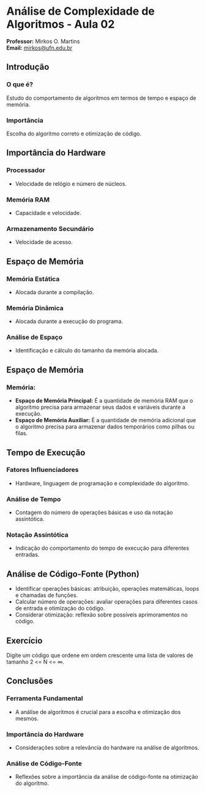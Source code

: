 # Análise de Complexidade de Algoritmos - Aula 02

**Professor:** Mirkos O. Martins  
**Email:** mirkos@ufn.edu.br

## Introdução

### O que é?

Estudo do comportamento de algoritmos em termos de tempo e espaço de memória.

### Importância

Escolha do algoritmo correto e otimização de código.

## Importância do Hardware

### Processador

- Velocidade de relógio e número de núcleos.

### Memória RAM

- Capacidade e velocidade.

### Armazenamento Secundário

- Velocidade de acesso.

## Espaço de Memória

### Memória Estática

- Alocada durante a compilação.

### Memória Dinâmica

- Alocada durante a execução do programa.

### Análise de Espaço

- Identificação e cálculo do tamanho da memória alocada.

## Espaço de Memória

### Memória:

- **Espaço de Memória Principal:** É a quantidade de memória RAM que o algoritmo precisa para armazenar seus dados e variáveis durante a execução.
- **Espaço de Memória Auxiliar:** É a quantidade de memória adicional que o algoritmo precisa para armazenar dados temporários como pilhas ou filas.

## Tempo de Execução

### Fatores Influenciadores

- Hardware, linguagem de programação e complexidade do algoritmo.

### Análise de Tempo

- Contagem do número de operações básicas e uso da notação assintótica.

### Notação Assintótica

- Indicação do comportamento do tempo de execução para diferentes entradas.

## Análise de Código-Fonte (Python)

- Identificar operações básicas: atribuição, operações matemáticas, loops e chamadas de funções.
- Calcular número de operações: avaliar operações para diferentes casos de entrada e otimização do código.
- Considerar otimização: reflexão sobre possíveis aprimoramentos no código.

## Exercício

Digite um código que ordene em ordem crescente uma lista de valores de tamanho 2 <= N <= ∞.

## Conclusões

### Ferramenta Fundamental

- A análise de algoritmos é crucial para a escolha e otimização dos mesmos.

### Importância do Hardware

- Considerações sobre a relevância do hardware na análise de algoritmos.

### Análise de Código-Fonte

- Reflexões sobre a importância da análise de código-fonte na otimização do algoritmo.
